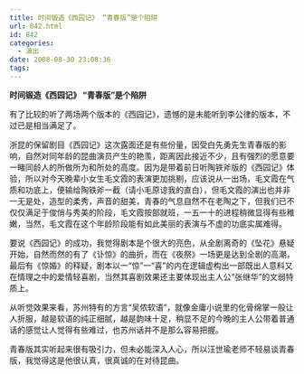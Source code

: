 ```yaml
---
title: 时间锻造《西园记》 “青春版”是个陷阱
url: 842.html
id: 842
categories:
  - 演出
date: 2008-08-30 23:08:36
tags:
---
```


**时间锻造《西园记》 “青春版”是个陷阱**

  
有了比较的听了两场两个版本的《西园记》，遗憾的是未能听到李公律的版本，不过已是相当满足了。  
  
浙昆的保留剧目《西园记》这次露面还是有些份量，因受白先勇先生青春版的影响，自然对同年龄的昆曲演员产生的艳羡，距离因此接近不少，且有强烈的愿意要一睹同龄人的所做所为和所处的高度。因为是带着前日听陶铁斧版的《西园记》体验，所以对今天晚辈小女生毛文霞的表演更加挑剔，应该说从一出场，毛文霞在气质和功底上，便输给陶铁斧一截（请小毛原谅我的直白），但毛文霞的演出也并非一无是处，造型的柔秀，声音的甜美，青春的气息自然不在老陶之下，但我们已不仅仅满足于俊俏与秀美的阶段，毛文霞按部就班，一五一十的进程稍微显得有些稚嫩，当然，毛文霞在这个年龄阶段能有如此美丽的表演与不虚的功底实属难得。  
  
要说《西园记》的成功，我觉得剧本是个很大的亮色，从全剧离奇的《坠花》悬疑开始，自然而然的有了《讣惊》的曲折，而在《夜祭》一场更是达到全剧的高潮，最后有《惊婚》的释疑，剧本以一“惊”一“喜”的内在逻辑虚构出一部既出人意料又在情理之中的爱情轻喜剧，当然其喜剧效果还主要体现出主人公“张继华”的文弱特质上。  
  
从听觉效果来看，苏州特有的方言“吴侬软语”，就像金庸小说里的化骨绵掌一般让人折服，越是软语的纯正细腻，越是韵味十足，稍显不足的今晚的主人公带着普通话的感觉让人觉得有些难过，也苏州话并不是那么容易把握。  
  
青春版其实听起来很有吸引力，但未必能深入人心，所以汪世瑜老师不轻易谈青春版，我觉得这是他很认真，很真诚的在对待昆曲。